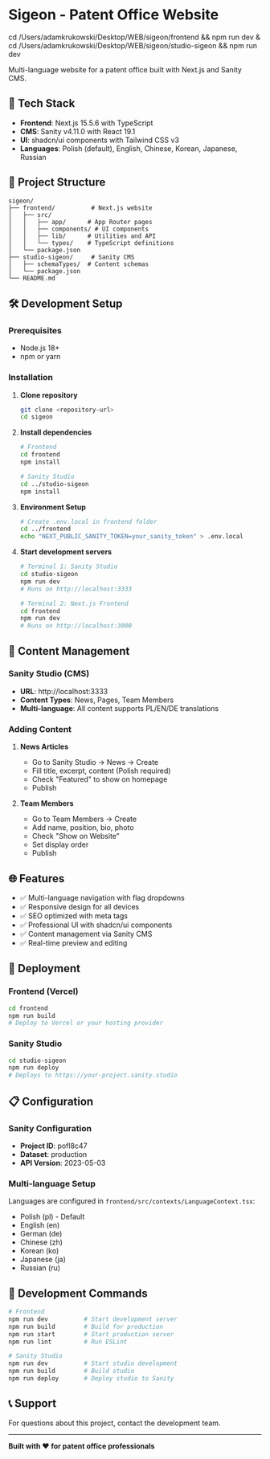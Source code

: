 # Sigeon - Patent Office Website
cd /Users/adamkrukowski/Desktop/WEB/sigeon/frontend && npm run dev & cd /Users/adamkrukowski/Desktop/WEB/sigeon/studio-sigeon && npm run dev

Multi-language website for a patent office built with Next.js and Sanity CMS.

## 🚀 Tech Stack

- **Frontend**: Next.js 15.5.6 with TypeScript
- **CMS**: Sanity v4.11.0 with React 19.1
- **UI**: shadcn/ui components with Tailwind CSS v3
- **Languages**: Polish (default), English, Chinese, Korean, Japanese, Russian

## 📁 Project Structure

```
sigeon/
├── frontend/          # Next.js website
│   ├── src/
│   │   ├── app/      # App Router pages
│   │   ├── components/ # UI components
│   │   ├── lib/      # Utilities and API
│   │   └── types/    # TypeScript definitions
│   └── package.json
├── studio-sigeon/     # Sanity CMS
│   ├── schemaTypes/  # Content schemas
│   └── package.json
└── README.md
```

## 🛠️ Development Setup

### Prerequisites
- Node.js 18+ 
- npm or yarn

### Installation

1. **Clone repository**
   ```bash
   git clone <repository-url>
   cd sigeon
   ```

2. **Install dependencies**
   ```bash
   # Frontend
   cd frontend
   npm install
   
   # Sanity Studio
   cd ../studio-sigeon
   npm install
   ```

3. **Environment Setup**
   ```bash
   # Create .env.local in frontend folder
   cd ../frontend
   echo "NEXT_PUBLIC_SANITY_TOKEN=your_sanity_token" > .env.local
   ```

4. **Start development servers**
   ```bash
   # Terminal 1: Sanity Studio
   cd studio-sigeon
   npm run dev
   # Runs on http://localhost:3333
   
   # Terminal 2: Next.js Frontend  
   cd frontend
   npm run dev
   # Runs on http://localhost:3000
   ```

## 📝 Content Management

### Sanity Studio (CMS)
- **URL**: http://localhost:3333
- **Content Types**: News, Pages, Team Members
- **Multi-language**: All content supports PL/EN/DE translations

### Adding Content

1. **News Articles**
   - Go to Sanity Studio → News → Create
   - Fill title, excerpt, content (Polish required)
   - Check "Featured" to show on homepage
   - Publish

2. **Team Members** 
   - Go to Team Members → Create
   - Add name, position, bio, photo
   - Check "Show on Website" 
   - Set display order
   - Publish

## 🌐 Features

- ✅ Multi-language navigation with flag dropdowns
- ✅ Responsive design for all devices
- ✅ SEO optimized with meta tags
- ✅ Professional UI with shadcn/ui components
- ✅ Content management via Sanity CMS
- ✅ Real-time preview and editing

## 🚀 Deployment

### Frontend (Vercel)
```bash
cd frontend
npm run build
# Deploy to Vercel or your hosting provider
```

### Sanity Studio
```bash
cd studio-sigeon
npm run deploy
# Deploys to https://your-project.sanity.studio
```

## 📋 Configuration

### Sanity Configuration
- **Project ID**: pofl8c47
- **Dataset**: production  
- **API Version**: 2023-05-03

### Multi-language Setup
Languages are configured in `frontend/src/contexts/LanguageContext.tsx`:
- Polish (pl) - Default
- English (en)  
- German (de)
- Chinese (zh)
- Korean (ko)
- Japanese (ja)
- Russian (ru)

## 🔧 Development Commands

```bash
# Frontend
npm run dev          # Start development server
npm run build        # Build for production
npm run start        # Start production server
npm run lint         # Run ESLint

# Sanity Studio  
npm run dev          # Start studio development
npm run build        # Build studio
npm run deploy       # Deploy studio to Sanity
```

## 📞 Support

For questions about this project, contact the development team.

---

**Built with ❤️ for patent office professionals**